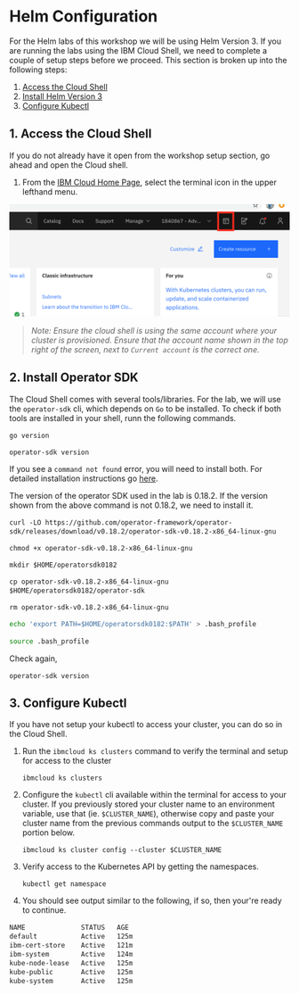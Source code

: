 # Helm Configuration

For the Helm labs of this workshop we will be using Helm Version 3. If you are running the labs using the IBM Cloud Shell, we need to complete a couple of setup steps before we proceed. This section is broken up into the following steps:

1. [Access the Cloud Shell](#1-access-the-cloud-shell)
1. [Install Helm Version 3](#2-install-helm-version-3)
1. [Configure Kubectl](#3-configure-kubectl)

## 1. Access the Cloud Shell

If you do not already have it open from the workshop setup section, go ahead and open the Cloud shell.

1. From the [IBM Cloud Home Page](https://cloud.ibm.com), select the terminal icon in the upper lefthand menu.

![Terminal Button](../.gitbook/generic/access-cloud-shell.png)

> *Note: Ensure the cloud shell is using the same account where your cluster is provisioned. Ensure that the account name shown in the top right of the screen, next to `Current account` is the correct one.*

## 2. Install Operator SDK

The Cloud Shell comes with several tools/libraries. For the lab, we will use the `operator-sdk` cli, which depends on `Go` to be installed. To check if both tools are installed in your shell, runn the following commands.

```shell
go version
```

```shell
operator-sdk version
```

If you see a `command not found` error, you will need to install both. For detailed installation instructions go [here](https://sdk.operatorframework.io/docs/install-operator-sdk/).

The version of the operator SDK used in the lab is 0.18.2. If the version shown from the above command is not 0.18.2, we need to install it.

```shell
curl -LO https://github.com/operator-framework/operator-sdk/releases/download/v0.18.2/operator-sdk-v0.18.2-x86_64-linux-gnu
```

```shell
chmod +x operator-sdk-v0.18.2-x86_64-linux-gnu
```

```shell
mkdir $HOME/operatorsdk0182
```

```shell
cp operator-sdk-v0.18.2-x86_64-linux-gnu $HOME/operatorsdk0182/operator-sdk
```

```shell
rm operator-sdk-v0.18.2-x86_64-linux-gnu
```

```sh
echo 'export PATH=$HOME/operatorsdk0182:$PATH' > .bash_profile
```

```sh
source .bash_profile
```

Check again,
```shell
operator-sdk version
```

## 3. Configure Kubectl

If you have not setup your kubectl to access your cluster, you can do so in the Cloud Shell.

1. Run the `ibmcloud ks clusters` command to verify the terminal and setup for access to the cluster

   ```shell
   ibmcloud ks clusters
   ```

1. Configure the `kubectl` cli available within the terminal for access to your cluster. If you previously stored your cluster name to an environment variable, use that (ie. `$CLUSTER_NAME`), otherwise copy and paste your cluster name from the previous commands output to the `$CLUSTER_NAME` portion below.

   ```shell
   ibmcloud ks cluster config --cluster $CLUSTER_NAME
   ```

1. Verify access to the Kubernetes API by getting the namespaces.

   ```shell
   kubectl get namespace
   ```

1. You should see output similar to the following, if so, then your're ready to continue.

```text
NAME              STATUS   AGE
default           Active   125m
ibm-cert-store    Active   121m
ibm-system        Active   124m
kube-node-lease   Active   125m
kube-public       Active   125m
kube-system       Active   125m
```

